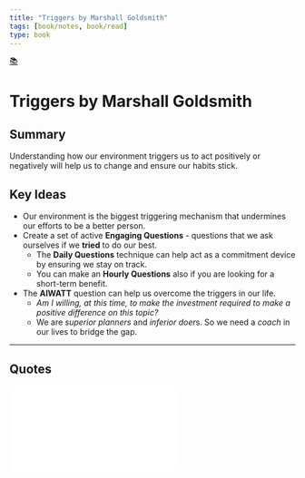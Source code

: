 ```yaml
---
title: "Triggers by Marshall Goldsmith"
tags: [book/notes, book/read]
type: book
---
```

[📚](/moc/books.md)
# Triggers by Marshall Goldsmith

## Summary

Understanding how our environment triggers us to act positively or negatively will help us to change and ensure our habits stick.

## Key Ideas

- Our environment is the biggest triggering mechanism that undermines our efforts to be a better person.
- Create a set of active **Engaging Questions** - questions that we ask ourselves if we **tried** to do our best.
	- The **Daily Questions** technique can help act as a commitment device by ensuring we stay on track.
	- You can make an **Hourly Questions** also if you are looking for a short-term benefit.
- The **AIWATT** question can help us overcome the triggers in our life.
	- *Am I willing, at this time, to make the investment required to make a positive difference on this topic?*
	- We are *superior planners* and *inferior doer*s. So we need a *coach* in our lives to bridge the gap.

---

## Quotes

![fate-and-choice](../quotes/fate-and-choice.md)
